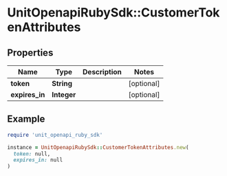 # UnitOpenapiRubySdk::CustomerTokenAttributes

## Properties

| Name | Type | Description | Notes |
| ---- | ---- | ----------- | ----- |
| **token** | **String** |  | [optional] |
| **expires_in** | **Integer** |  | [optional] |

## Example

```ruby
require 'unit_openapi_ruby_sdk'

instance = UnitOpenapiRubySdk::CustomerTokenAttributes.new(
  token: null,
  expires_in: null
)
```

